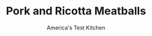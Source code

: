 ---
layout: ../../layouts/MarkdownPostLayout.astro
title: Pork and Ricotta Meatballs
author: America's Test Kitchen
pubDate: 2023-03-15
description: "For a fresher take on meatballs, boot the beef in favor of pork—and add ricotta cheese."
image_url: https://res.cloudinary.com/hksqkdlah/image/upload/ar_1:1,c_fill,dpr_2.0,f_auto,fl_lossy.progressive.strip_profile,g_faces:auto,q_auto:low,w_344/25067_sfs-pork-and-ricotta-meatballs-5
tags: ["Main Courses","Italian","Vegetables","Cheese","Pork"]
calories: 4708
protein: 33
carbohydrates: 28
fats: 
fiber: 5
ingredients: ["4 slices, hearty white sandwich bread, crusts removed, torn into small pieces","8 ounces (1 cup), whole-milk ricotta cheese","2 pounds, ground pork","1 ounce, Parmesan cheese, grated (1/2 cup), plus extra for serving","1/2 cup, chopped fresh parsley","2 large, eggs","2 , shallots, minced","4 , garlic cloves, minced","1 tablespoon, salt","1 1/2 teaspoons, pepper","1 teaspoon, grated lemon zest","1/4 cup, extra-virgin olive oil","10 , garlic cloves, smashed and peeled","1 teaspoon, red pepper flakes","2 , (28-ounce) cans crushed tomatoes",", Salt and pepper","2 tablespoons, chopped fresh basil"]
serves: 8
time: "2 hours"
instructions: ["FOR THE MEATBALLS: Adjust oven rack to lower-middle position and heat oven to 450 degrees. Set wire rack in aluminum foil–lined rimmed baking sheet and spray evenly with vegetable oil spray. Combine bread and ricotta in large bowl and let sit, mashing occasionally with fork, until smooth paste forms, about 10 minutes.","Add pork, Parmesan, parsley, eggs, shallots, garlic, salt, pepper, and lemon zest to bread mixture and mix with your hands until thoroughly combined. Divide meat mixture into 24 portions (about 1/4 cup each) and place on platter. Roll meat between your wet hands to form meatballs and space evenly on prepared wire rack. Roast meatballs until browned, 30 to 35 minutes, rotating sheet halfway through roasting. Remove from oven and reduce oven temperature to 300 degrees.","FOR THE SAUCE: Meanwhile, combine oil and garlic in Dutch oven set over low heat and cook until garlic is soft and golden on all sides, 12 to 14 minutes, stirring occasionally. Add pepper flakes and cook until fragrant, about 30 seconds. Stir in tomatoes and 1 teaspoon salt. Cover, with lid slightly ajar, and bring to simmer over medium-high heat. Reduce heat to medium-low and simmer until sauce has thickened slightly, about 30 minutes. Season with salt and pepper to taste.","Nestle meatballs into sauce, cover, and transfer pot to oven. Bake until meatballs are tender and sauce has thickened, about 30 minutes. Transfer meatballs and sauce to serving platter. Sprinkle with basil and serve, passing extra Parmesan separately."]
nutrition: ["1107 mg Potassium","440 mg Phosphorus","308 mg Calcium","5 mg Iron","86 mg Magnesium","952 mg Sodium","4 mg Zinc","39 g Fat","8 mg Niacin (B3)","18 g Monounsaturated","3 g Polyunsaturated","1 mg Thiamin (B1)","27 mg Vitamin C","148 mg Cholesterol","14 g Saturated","5 g Fiber","2 µg Folic acid","62 µg Folate (food)","11 g Sugars","83 µg Vitamin K","303 g Water","28 g Carbs","67 µg Folate equivalent (total)","33 g Protein","3 mg Vitamin E","1 µg Vitamin B12","116 µg Vitamin A","588 kcal Energy","4708 calories"]
notes: "It takes about 10 minutes of occasional mashing with a fork for the ricotta to fully wet the bread enough for the panade to achieve the desired paste consistency. Use a greased 1/4-cup dry measuring cup or equal-size portion scoop to divvy up the meatballs, and use slightly wet hands when shaping them to minimize sticking. This recipe makes enough sauce to coat 1 1/2 pounds of pasta."
---